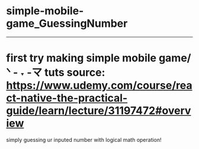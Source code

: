 # simple-mobile-game_GuessingNumber
--------------
first try making simple mobile game/ᐠ - ˕ -マ
tuts source: https://www.udemy.com/course/react-native-the-practical-guide/learn/lecture/31197472#overview
===============
simply guessing ur inputed number with logical math operation!
